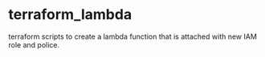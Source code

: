 # terraform_lambda

terraform scripts to create a lambda function that is attached with new IAM role and police.
